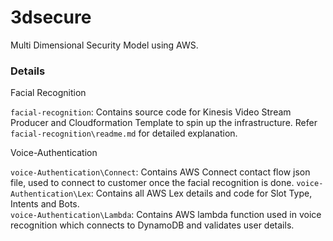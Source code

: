 # 3dsecure
Multi Dimensional Security Model using AWS. 
### Details
Facial Recognition

`facial-recognition`: Contains source code for Kinesis Video Stream Producer and Cloudformation Template to spin up the infrastructure. Refer `facial-recognition\readme.md` for detailed explanation.

Voice-Authentication 

`voice-Authentication\Connect`: Contains AWS Connect contact flow json file, used to connect to customer once the facial recognition is done. 
`voice-Authentication\Lex`: Contains all AWS Lex details and code for Slot Type, Intents and Bots.  
`voice-Authentication\Lambda`: Contains AWS lambda function used in voice recognition which connects to DynamoDB and validates user details.  
